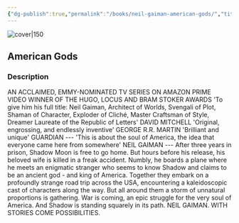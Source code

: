 ```yaml
---
{"dg-publish":true,"permalink":"/books/neil-gaiman-american-gods/","title":"\"American Gods\"","tags":["contemporary","Fantasy"]}
---
```




![cover|150](http://books.google.com/books/content?id=fXfJCKXp5-kC&printsec=frontcover&img=1&zoom=1&edge=curl&source=gbs_api)

## American Gods

### Description

AN ACCLAIMED, EMMY-NOMINATED TV SERIES ON AMAZON PRIME VIDEO WINNER OF THE HUGO, LOCUS AND BRAM STOKER AWARDS 'To give him his full title: Neil Gaiman, Architect of Worlds, Svengali of Plot, Shaman of Character, Exploder of Cliché, Master Craftsman of Style, Dreamer Laureate of the Republic of Letters' DAVID MITCHELL 'Original, engrossing, and endlessly inventive' GEORGE R.R. MARTIN 'Brilliant and unique' GUARDIAN --- 'This is about the soul of America, the idea that everyone came here from somewhere' NEIL GAIMAN --- After three years in prison, Shadow Moon is free to go home. But hours before his release, his beloved wife is killed in a freak accident. Numbly, he boards a plane where he meets an enigmatic stranger who seems to know Shadow and claims to be an ancient god - and king of America. Together they embark on a profoundly strange road trip across the USA, encountering a kaleidoscopic cast of characters along the way. But all around them a storm of unnatural proportions is gathering. War is coming, an epic struggle for the very soul of America. And Shadow is standing squarely in its path. NEIL GAIMAN. WITH STORIES COME POSSIBILITIES.
```